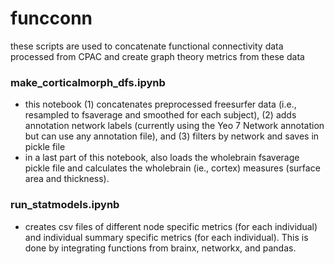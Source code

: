 # funcconn
these scripts are used to concatenate functional connectivity data processed from CPAC and create graph theory metrics from these data

### make_corticalmorph_dfs.ipynb
- this notebook (1) concatenates preprocessed freesurfer data (i.e., resampled to fsaverage and smoothed for each subject), (2) adds annotation network labels (currently using the Yeo 7 Network annotation but can use any annotation file), and (3) filters by network and saves in pickle file
- in a last part of this notebook, also loads the wholebrain fsaverage pickle file and calculates the wholebrain (ie., cortex) measures (surface area and thickness).

### run_statmodels.ipynb
- creates csv files of different node specific metrics (for each individual) and individual summary specific metrics (for each individual). This is done by integrating functions from brainx, networkx, and pandas.
